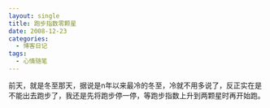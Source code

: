 ```yaml
---
layout: single
title: 跑步指数零颗星
date: 2008-12-23
categories:
  - 博客日记
tags:
  - 心情随笔
---
```


前天，就是冬至那天，据说是n年以来最冷的冬至，冷就不用多说了，反正实在是不能出去跑步了，我还是先将跑步停一停，等跑步指数上升到两颗星时再开始跑。
